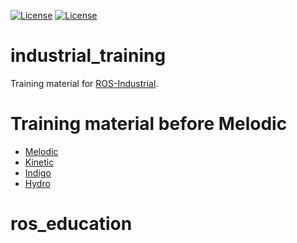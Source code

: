 [![License](https://img.shields.io/badge/License-Apache%202.0-blue.svg)](https://opensource.org/licenses/Apache-2.0)
[![License](https://img.shields.io/badge/License-BSD%203--Clause-blue.svg)](https://opensource.org/licenses/BSD-3-Clause)

industrial_training
===================

Training material for [ROS-Industrial](https://industrial-training-master.readthedocs.io).

Training material before Melodic
================================

 - [Melodic](https://industrial-training-master.readthedocs.io/en/melodic/index.html)
 - [Kinetic](https://industrial-training-master.readthedocs.io/en/kinetic/index.html)
 - [Indigo](http://aeswiki.datasys.swri.edu/rositraining/indigo/Exercises/)
 - [Hydro](http://aeswiki.datasys.swri.edu/rositraining/hydro/Exercises/)
# ros_education
